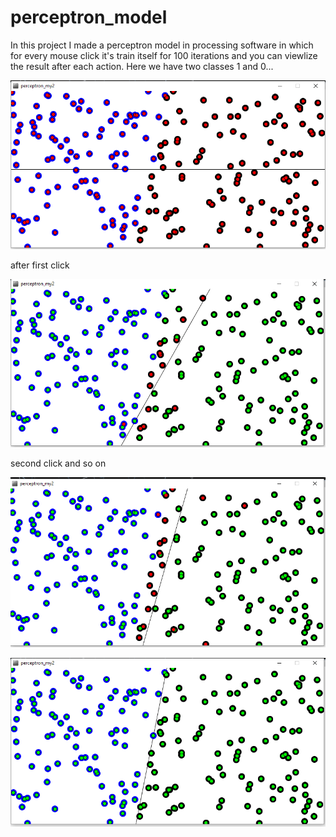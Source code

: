# perceptron_model
In this project I made a perceptron model in processing software in which for every mouse click it's train itself for 100 iterations and you can viewlize the result after each action.
Here we have two classes 1 and 0...



![](Capture1.PNG)

after first click

![](Capture2.PNG)

second click and so on

![](Capture3.PNG)

![](Capture4.PNG)
